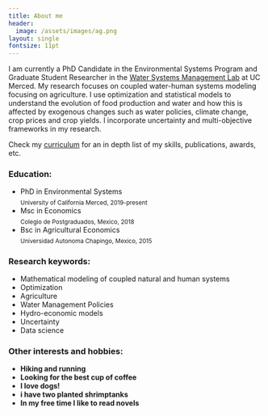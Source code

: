 ```yaml
---
title: About me
header:
  image: /assets/images/ag.png
layout: single
fontsize: 11pt
---
```



<meta name="viewport" content="width=device-width, initial-scale=1">
<script src="https://kit.fontawesome.com/a076d05399.js" crossorigin="anonymous"></script>



I am currently a PhD Candidate in the Environmental Systems Program and Graduate Student Researcher in the  <a href="https://www.wsm.ucmerced.edu/">Water Systems Management Lab</a> at UC Merced. My research focuses on coupled water-human systems modeling focusing on agriculture. I use optimization and statistical models to understand the evolution of food production and water and how this is affected by exogenous changes such as water policies, climate change, crop prices and crop yields. I incorporate uncertainty and multi-objective frameworks in my research. 



Check my [curriculum](https://github.com/josemrodriguezf/josemrodriguezf.github.io/raw/master/assets/pdf/Jose_Rodriguez_CV.pdf) for an in depth list of my skills, publications, awards, etc. 


### <b><i class="fas fa-graduation-cap"></i> Education:</b>

- PhD in Environmental Systems<br/><sub>University of California Merced, 2019-present</sub>
- Msc in Economics<br/><sub>Colegio de Postgraduados, Mexico, 2018</sub>
- Bsc in Agricultural Economics<br/><sub>Universidad Autonoma Chapingo, Mexico, 2015</sub>

### <b><i class="fas fa-laptop-code"></i> Research keywords:</b>

- Mathematical modeling of coupled natural and human systems
- Optimization
- Agriculture 
- Water Management Policies
- Hydro-economic models
- Uncertainty
- Data science

### <b><i class="fas fa-hiking"></i> Other interests and hobbies:<b>

- Hiking and running 
- Looking for the best cup of coffee <i class="fas fa-coffee"></i>
- I love dogs!
- i have two planted shrimptanks 
- In my free time I like to read novels



